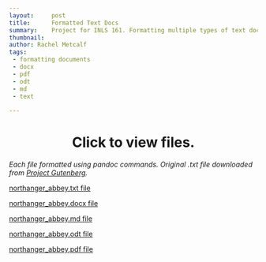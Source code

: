 ```yaml
---
layout:     post
title:      Formatted Text Docs 
summary:    Project for INLS 161. Formatting multiple types of text documents.
thumbnail: 
author: Rachel Metcalf
tags:
 - formatting documents
 - docx
 - pdf
 - odt
 - md
 - text
 
---
```


# <center>Click to view files.</center>

*Each file formatted using pandoc commands. Original .txt file downloaded from <a href="https://www.gutenberg.org/" target="_blank">Project Gutenberg</a>.* 


<a href="http://rcmetcalf.github.io/content/northanger_abbey.txt" target="_blank">northanger_abbey.txt file</a>

<a href="http://rcmetcalf.github.io/content/northanger_abbey.docx">northanger_abbey.docx file</a>

<a href="http://rcmetcalf.github.io/content/northanger_abbey" target="_blank">northanger_abbey.md file</a>

<a href="http://rcmetcalf.github.io/content/northanger_abbey.odt">northanger_abbey.odt file</a>

<a href="http://rcmetcalf.github.io/content/northanger_abbey.pdf" target="_blank">northanger_abbey.pdf file</a>

